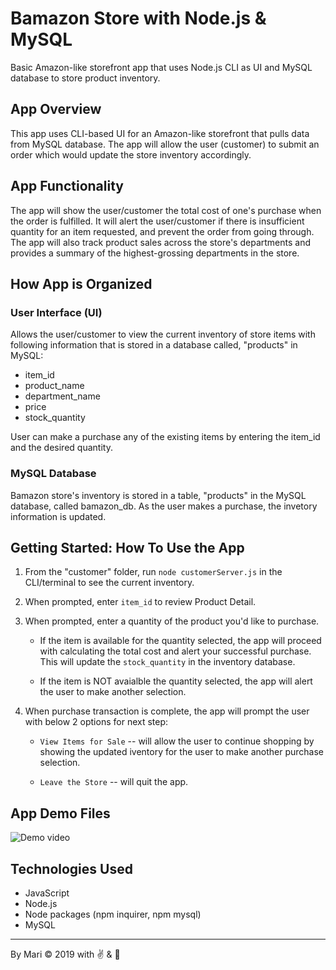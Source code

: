 # Bamazon Store with Node.js & MySQL
Basic Amazon-like storefront app that uses Node.js CLI as UI and MySQL database to store product inventory. 

## App Overview
This app uses CLI-based UI for an Amazon-like storefront that pulls data from MySQL database. The app will allow the user (customer) to submit an order which would update the store inventory accordingly.

## App Functionality
The app will show the user/customer the total cost of one's purchase when the order is fulfilled.  It will alert the user/customer if there is insufficient quantity for an item requested, and prevent the order from going through. The app will also track product sales across the store's departments and provides a summary of the highest-grossing departments in the store.

## How App is Organized

  ### User Interface (UI)
  Allows the user/customer to view the current inventory of store items with following information that is stored in a database called, "products" in MySQL:
   * item_id
   * product_name
   * department_name
   * price
   * stock_quantity

  User can make a purchase any of the existing items by entering the item_id and the desired quantity.

  ### MySQL Database
  Bamazon store's inventory is stored in a table, "products" in the MySQL database, called bamazon_db.  As the user makes a purchase, the invetory information is updated.

## Getting Started: How To Use the App
1. From the "customer" folder, run `node customerServer.js` in the CLI/terminal to see the current inventory.
2. When prompted, enter `item_id` to review Product Detail.
3. When prompted, enter a quantity of the product you'd like to purchase.

    * If the item is available for the quantity selected, the app will proceed with calculating the total cost and alert your successful purchase.  This will update the `stock_quantity` in the inventory database.

    * If the item is NOT avaialble the quantity selected, the app will alert the user to make another selection.

4. When purchase transaction is complete, the app will prompt the user with below 2 options for next step:
    * `View Items for Sale` -- will allow the user to continue shopping by showing the updated iventory for the user to make another purchase selection.
    
    * `Leave the Store` -- will quit the app.

## App Demo Files
![Demo video](https://user-images.githubusercontent.com/49905491/66134576-23485280-e5be-11e9-8c69-fea8b933ca40.gif)

## Technologies Used
  * JavaScript
  * Node.js
  * Node packages (npm inquirer, npm mysql)
  * MySQL

 
---

By Mari &copy; 2019
with :v:  &  :green_heart:
